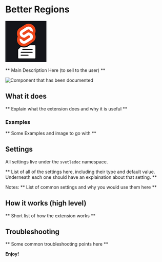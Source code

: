 # Better Regions

![Logo](images/logo/128.png)

** Main Description Here (to sell to the user) **

![Component that has been documented](images/DocumentedComponent)

## What it does

** Explain what the extension does and why it is useful **

### Examples

** Some Examples and image to go with **

## Settings

All settings live under the `svetledoc` namespace.

** List of all of the settings here, including their type and default value. Underneath each one should have an explaination about that setting. **


Notes:
** List of common settings and why you would use them here **

## How it works (high level)

** Short list of how the extension works **

## Troubleshooting

** Some common troubleshooting points here **


**Enjoy!**
